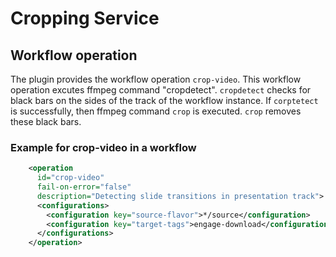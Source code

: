 # Cropping Service

## Workflow operation

The plugin provides the workflow operation `crop-video`. This workflow operation excutes ffmpeg command "cropdetect". `cropdetect`
checks for black bars on the sides of the track of the workflow instance. If `corptetect` is successfully, then ffmpeg command `crop` is
executed. `crop` removes these black bars.

### Example for crop-video in a workflow

```xml
    <operation
      id="crop-video"
      fail-on-error="false"
      description="Detecting slide transitions in presentation track">
      <configurations>
        <configuration key="source-flavor">*/source</configuration>
        <configuration key="target-tags">engage-download</configuration>
      </configurations>
    </operation>

```
